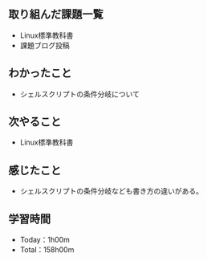 ## 取り組んだ課題一覧
- Linux標準教科書
- 課題ブログ投稿
## わかったこと
- シェルスクリプトの条件分岐について
## 次やること
- Linux標準教科書
## 感じたこと
- シェルスクリプトの条件分岐なども書き方の違いがある。
## 学習時間
- Today：1h00m
- Total：158h00m
